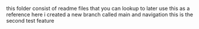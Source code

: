 this folder consist of readme files that you can lookup to later
use this as a reference
here i created a new branch called main and navigation
this is the second test feature
